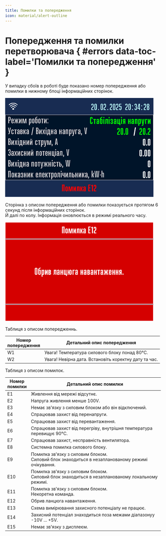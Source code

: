 ```yaml
---
title: Помилки та попередження
icon: material/alert-outline
---
```


# Попередження та помилки перетворювача { #errors data-toc-label='Помилки та попередження' }

У випадку сбоїв в роботі буде показано номер попередження або помилки в нижному блоці інформаційних сторінок. 

![Помилка.](./assets/images/nex/error1.png)

Сторінка з описом попередження або помилки показується протягом 6 секунд після інформаційних сторінок.   
Й далі по колу. Інформація оновлюється в режимі реального часу.  

![Сторінка помилки.](./assets/images/nex/error2.png)

Таблиця з описом попередженнь.

| **Номер<br>попередження** | **Детальний опис попередження** |
|---|---|
| W1 | Увага! Температура силового блоку понад 80°C. |
| W2 | Увага! Невірна дата. Встановіть коректну дату та час. |

Таблиця з описом помилок.

| **Номер<br>помилки** | **Детальний опис помилки** |
|---|---|
| E1 | Живлення від мережі відсутнє. |
| E2 | Напруга живлення менше 100V. | 
| E3 | Немає зв'язку з силовим блоком або він відключений. | 
| E4 | Спрацював захист від перенапруги. | 
| E5 | Спрацював захист від перевантаження. | 
| E6 | Спрацював захист від перегріву, внутрішня температура перевищує 90°C. | 
| E7 | Спрацював захист, несправність вентилятора. | 
| E8 | Системна помилка силового блоку. | 
| E9 | Помилка зв'язку з силовим блоком. <br>Силовий блок знаходиться в незапланованому режимі очікування. | 
| E10 | Помилка зв'язку з силовим блоком. <br>Силовий блок знаходиться в незапланованому локальному режимі. | 
| E11 | Помилка зв'язку з силовим блоком. <br>Некоретна команда. | 
| E12 | Обрив ланцюга навантаження. | 
| E13 | Схема вимірювання захисного потенціалу не працює. | 
| E14 | Захисний потенціал знаходиться поза межами діапазонуу -10V ... +5V. | 
| E15 | Немає зв'язку з дисплеєм. |
